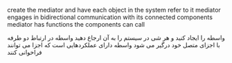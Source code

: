 create the mediator and have each object in the system refer to it
mediator engages in bidirectional communication with its connected components
mediator has functions the components can call 

واسطه را ایجاد کنید و هر شی در سیستم را به آن ارجاع دهید
واسطه در ارتباط دو طرفه با اجزای متصل خود درگیر می شود
واسطه دارای عملکردهایی است که اجزا می توانند فراخوانی کنند